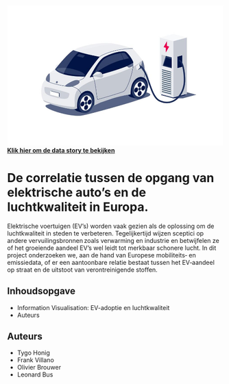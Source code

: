 ![alt text](https://github.com/Frank-075/InfoVisualization2025/blob/main/cars.jpg)
**[Klik hier om de data story te bekijken](https://tygohonig.github.io/InfoVisualization2025/)**

# De correlatie tussen de opgang van elektrische auto’s en de luchtkwaliteit in Europa. 

Elektrische voertuigen (EV’s) worden vaak gezien als de oplossing om de luchtkwaliteit in steden te verbeteren. Tegelijkertijd wijzen sceptici op andere vervuilingsbronnen zoals verwarming en industrie en betwijfelen ze of het groeiende aandeel EV’s wel leidt tot merkbaar schonere lucht. In dit project onderzoeken we, aan de hand van Europese mobiliteits‑ en emissiedata, of er een aantoonbare relatie bestaat tussen het EV‑aandeel op straat en de uitstoot van verontreinigende stoffen. 

## Inhoudsopgave  
- Information Visualisation: EV-adoptie en luchtkwaliteit  
- Auteurs
  
## Auteurs
- Tygo Honig 
- Frank Villano
- Olivier Brouwer
- Leonard Bus
